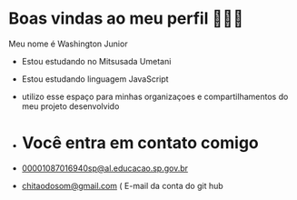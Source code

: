 # Boas vindas ao meu perfil 😮‍💨🫶

Meu nome é Washington Junior

- Estou estudando no Mitsusada Umetani
-  Estou estudando linguagem JavaScript
-  utilizo esse espaço para minhas organizaçoes e compartilhamentos do meu projeto desenvolvido

-  # Você entra em contato comigo

-  00001087016940sp@al.educacao.sp.gov.br
-  chitaodosom@gmail.com ( E-mail da conta do git hub
